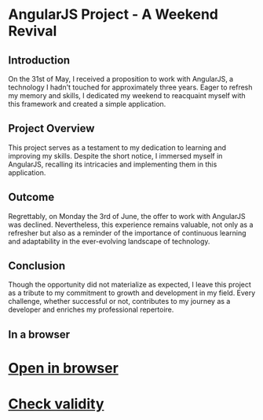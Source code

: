 # AngularJS Project - A Weekend Revival

## Introduction
On the 31st of May, I received a proposition to work with AngularJS, a technology I hadn't touched for approximately three years. Eager to refresh my memory and skills, I dedicated my weekend to reacquaint myself with this framework and created a simple application.

## Project Overview
This project serves as a testament to my dedication to learning and improving my skills. Despite the short notice, I immersed myself in AngularJS, recalling its intricacies and implementing them in this application.

## Outcome
Regrettably, on Monday the 3rd of June, the offer to work with AngularJS was declined. Nevertheless, this experience remains valuable, not only as a refresher but also as a reminder of the importance of continuous learning and adaptability in the ever-evolving landscape of technology.

## Conclusion
Though the opportunity did not materialize as expected, I leave this project as a tribute to my commitment to growth and development in my field. Every challenge, whether successful or not, contributes to my journey as a developer and enriches my professional repertoire.

## In a browser
# <a href="https://uladzimir-yeudakimovich.github.io/angularjs/">Open in browser</a>
# <a href="https://validator.w3.org/nu/?doc=http%3A%2F%2Fuladzimir-yeudakimovich.github.io%2angularjs%2F">Check validity</a>